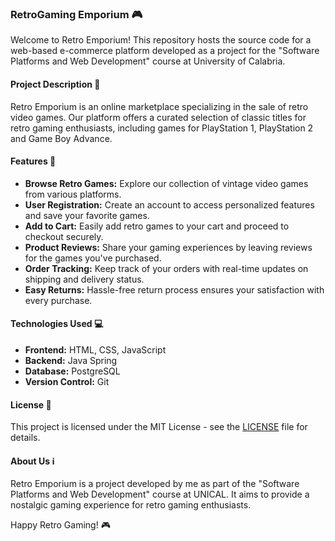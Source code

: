 ### RetroGaming Emporium 🎮

Welcome to Retro Emporium! This repository hosts the source code for a web-based e-commerce platform developed as a project for the "Software Platforms and Web Development" course at University of Calabria.

#### Project Description 🚀

Retro Emporium is an online marketplace specializing in the sale of retro video games. Our platform offers a curated selection of classic titles for retro gaming enthusiasts, including games for PlayStation 1, PlayStation 2 and Game Boy Advance.

#### Features 🎉

- **Browse Retro Games:** Explore our collection of vintage video games from various platforms.
- **User Registration:** Create an account to access personalized features and save your favorite games.
- **Add to Cart:** Easily add retro games to your cart and proceed to checkout securely.
- **Product Reviews:** Share your gaming experiences by leaving reviews for the games you've purchased.
- **Order Tracking:** Keep track of your orders with real-time updates on shipping and delivery status.
- **Easy Returns:** Hassle-free return process ensures your satisfaction with every purchase.

#### Technologies Used 💻

- **Frontend:** HTML, CSS, JavaScript
- **Backend:** Java Spring
- **Database:** PostgreSQL
- **Version Control:** Git

#### License 📝

This project is licensed under the MIT License - see the [LICENSE](LICENSE) file for details.

#### About Us ℹ️

Retro Emporium is a project developed by me as part of the "Software Platforms and Web Development" course at UNICAL. It aims to provide a nostalgic gaming experience for retro gaming enthusiasts.

Happy Retro Gaming! 🎮
